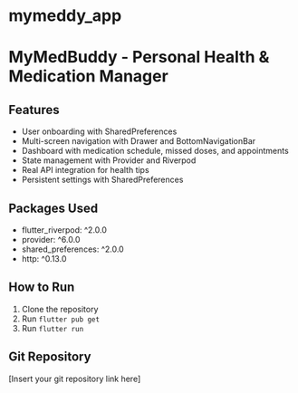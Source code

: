 # mymeddy_app
# MyMedBuddy - Personal Health & Medication Manager

## Features
- User onboarding with SharedPreferences
- Multi-screen navigation with Drawer and BottomNavigationBar
- Dashboard with medication schedule, missed doses, and appointments
- State management with Provider and Riverpod
- Real API integration for health tips
- Persistent settings with SharedPreferences

## Packages Used
- flutter_riverpod: ^2.0.0
- provider: ^6.0.0
- shared_preferences: ^2.0.0
- http: ^0.13.0

## How to Run
1. Clone the repository
2. Run `flutter pub get`
3. Run `flutter run`

## Git Repository
[Insert your git repository link here]
